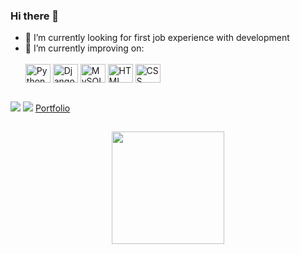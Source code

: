 ### Hi there 👋
- 🔭 I’m currently looking for first job experience with development
- 🌱 I’m currently improving on:<div style="display: inline_block"><br>
  <img align="center" alt="Python" height="30" width="40" src="https://cdn.jsdelivr.net/gh/devicons/devicon/icons/python/python-original-wordmark.svg">
  <img align="center" alt="Django" height="30" width="40" src="https://cdn.jsdelivr.net/gh/devicons/devicon/icons/django/django-plain-wordmark.svg">
  <img align="center" alt="MySQL" height="30" width="40" src="https://cdn.jsdelivr.net/gh/devicons/devicon/icons/mysql/mysql-original-wordmark.svg">
  <img align="center" alt="HTML" height="30" width="40" src="https://cdn.jsdelivr.net/gh/devicons/devicon/icons/html5/html5-plain-wordmark.svg">
  <img align="center" alt="CSS" height="30" width="40" src="https://cdn.jsdelivr.net/gh/devicons/devicon/icons/css3/css3-plain-wordmark.svg">
</div>



  
  ##
 
<div> 
  <a href="https://www.linkedin.com/in/bruno-barros-434114250/" target="_blank"><img src="https://img.shields.io/badge/LinkedIn-0077B5?style=for-the-badge&logo=linkedin&logoColor=white" target="_blank"></a>
  <a href="mailto:bruno-gadonski1@hotmail.com" target="_blank"><img src="https://img.shields.io/badge/Microsoft_Outlook-0078D4?style=for-the-badge&logo=microsoft-outlook&logoColor=white" target="_blank"></a>
 	<a href="https://brunobarros88.github.io/portfolio/" target="_blank">Portfolio</a>
 
  
  ##
  
</div>
<div align="center">
  <a href="https://github.com/BrunoBarros88">
  <img height="180em" src="https://github-readme-stats.vercel.app/api/top-langs/?username=BrunoBarros88&layout=compact&langs_count=7&theme=dracula"/>
</div>
